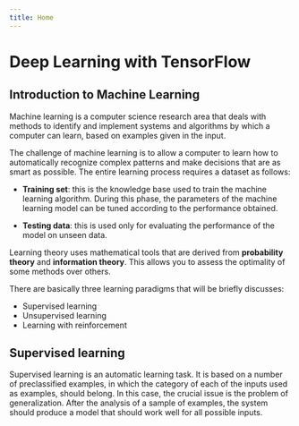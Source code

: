 ```yaml
---
title: Home
---
```

# Deep Learning with TensorFlow

## Introduction to Machine Learning

Machine learning is a computer science research area that deals with methods to identify and implement systems and algorithms by which a computer can learn, based on examples given in the input.

The challenge of machine learning is to allow a computer to learn how to automatically recognize complex patterns and make decisions that are as smart as possible. The entire learning process requires a dataset as follows:

* **Training set**: this is the knowledge base used to train the machine learning algorithm. During this phase, the parameters of the machine learning model can be tuned according to the performance obtained.

* **Testing data**: this is used only for evaluating the performance of the model on unseen data.

Learning theory uses mathematical tools that are derived from **probability theory** and **information theory**. This allows you to assess the optimality of some methods over others.

There are basically three learning paradigms that will be briefly discusses:

* Supervised learning
* Unsupervised learning
* Learning with reinforcement

## Supervised learning

Supervised learning is an automatic learning task. It is based on a number of preclassified examples, in which the category of each of the inputs used as examples, should belong. In this case, the crucial issue is the problem of generalization. After the analysis of a sample of examples, the system should produce a model that should work well for all possible inputs.




